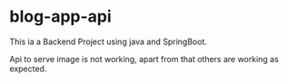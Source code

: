 # blog-app-api
This ia a Backend Project using java and SpringBoot.

Api to serve image is not working, apart from that others are working as expected.
